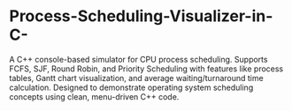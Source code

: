 # Process-Scheduling-Visualizer-in-C-
A C++ console-based simulator for CPU process scheduling. Supports FCFS, SJF, Round Robin, and Priority Scheduling with features like process tables, Gantt chart visualization, and average waiting/turnaround time calculation. Designed to demonstrate operating system scheduling concepts using clean, menu-driven C++ code.
